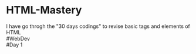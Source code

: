 # HTML-Mastery
I have go throgh the "30 days codings" to revise basic tags and elements of HTML <br>
#WebDev<br>
#Day 1
